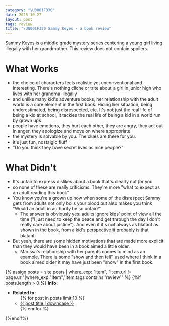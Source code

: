 ```yaml
---
category: "\U0001F330"
date: 2025-10-27
layout: post
tags: review
title: "\U0001F330 Sammy Keyes - a book review"
---
```


Sammy Keyes is a middle grade mystery series centering a young girl living illegally with her grandmother. This review does not contain spoilers.
# What Works
- the choice of characters feels realistic yet unconventional and interesting. There's nothing cliche or trite about a girl in junior high who lives with her grandma illegally
- and unlike many kid's adventure books, her relationship with the adult world is a core element in the first book. Hiding her situation, being underestimated, being disrespected, etc. It's not just the real life of being a kid at school, it tackles the real life of being a kid in a world run by grown ups
- people have emotions, they hurt each other, they are angry, they act out in anger, they apologize and move on where appropriate
- the mystery is solvable by you. The clues are there for you.
- it's just fun, nostalgic fluff
- "Do you think they have secret lives as nice people?"

# What Didn't
- It's unfair to express dislikes about a book that's clearly not _for_ you
- so none of these are really criticisms. They're more "what to expect as an adult reading this book"
- You know you're a grown up now when some of the disrespect Sammy gets from adults not only boils your blood but also makes you think "Would an adult in authority be so unfair?"
	- The answer is obviously yes: adults ignore kids' point of view all the time ("I just need to keep the peace and get through the day I don't really care about justice"). And even if it's not always as blatant as shown in the book, from a kid's perspective it probably is that blatant.
- But yeah, there are some hidden motivations that are made more explicit than they would have been in a book aimed a little older.
	- Marissa's relationship with her parents comes to mind as an example. There is some "show and then tell" used where I think in a book aimed older it may have just been "show" in the first book.


{% assign posts = site.posts | where_exp: "item", "item.url != page.url"|where_exp:"item","item.tags contains 'review'" %}
{%if posts.length > 0 %}
**Info**:
<ul><li><b>Related to:</b>
<ul>
{% for post in posts limit:10 %}
  <li><a href="{{ post.url | relative_url }}">{{ post.title | downcase }}</a></li>
{% endfor %}
</ul></li></ul>
{%endif%}